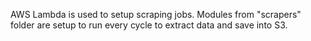 AWS Lambda is used to setup scraping jobs.
Modules from "scrapers" folder are setup to run every cycle to extract data and save into S3.  